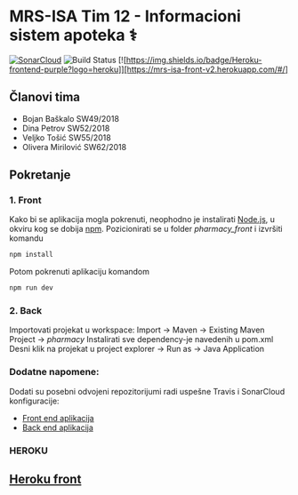 # MRS-ISA Tim 12 - Informacioni sistem apoteka ⚕

[![SonarCloud](https://sonarcloud.io/images/project_badges/sonarcloud-white.svg)](https://sonarcloud.io/dashboard?id=6aa1534bfc9e2e5495b99bfc6f7cbf1cec89d4ed)
![Build Status](https://travis-ci.com/BoJaN77799/mrs-isa-back.svg?branch=master)
[![https://img.shields.io/badge/Heroku-frontend-purple?logo=heroku]][https://mrs-isa-front-v2.herokuapp.com/#/]


## Članovi tima
- Bojan Baškalo SW49/2018
- Dina Petrov SW52/2018
- Veljko Tošić SW55/2018
- Olivera Mirilović SW62/2018


## Pokretanje
### 1. Front 
 Kako bi se aplikacija mogla pokrenuti, neophodno je instalirati [Node.js](https://nodejs.org/en/), u okviru kog se dobija [npm](https://www.npmjs.com/).
 Pozicionirati se u folder _pharmacy_front_ i izvršiti komandu
```sh
npm install
```
Potom pokrenuti aplikaciju komandom
```sh
npm run dev
```


### 2. Back
Importovati projekat u workspace: Import -> Maven -> Existing Maven Project -> _pharmacy_
Instalirati sve dependency-je navedenih u pom.xml
Desni klik na projekat u project explorer -> Run as -> Java Application 


### Dodatne napomene:
Dodati su posebni odvojeni repozitorijumi radi uspešne Travis i SonarCloud konfiguracije:
- [Front end aplikacija](https://github.com/PetrovDina/mrs-isa-front)
- [Back end aplikacija](https://github.com/BoJaN77799/mrs-isa-back)

### HEROKU
## [Heroku front](https://mrs-isa-front-v2.herokuapp.com/#/)

